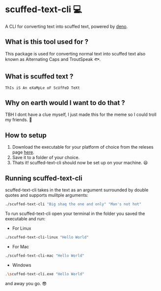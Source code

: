 # scuffed-text-cli 💻

A CLI for converting text into scuffed text, powered by [deno](https://deno.land/).

## What is this tool used for ?

This package is used for converting normal text into scuffed text also known as Alternating Caps and TroutSpeak 🐟.

## What is scuffed text ?

```
ThIs iS An eXaMpLe oF ScUfFeD TeXt
```

## Why on earth would I want to do that ?

TBH I dont have a clue myself, I just made this for the meme so I could troll my friends. 🤷

## How to setup

1. Download the executable for your platform of choice from the releses page [here](https://github.com/ZaphodAndo/scuffed-text-cli/releases/).
2. Save it to a folder of your choice.
3. Thats it! scuffed-text-cli should now be set up on your machine. 😃

## Running scuffed-text-cli

scuffed-text-cli takes in the text as an argument surrounded by double quotes and supports mulitple arguments:

```bash
./scuffed-text-cli "Big shaq the one and only" "Man's not hot"
```

To run scuffed-text-cli open your terminal in the folder you saved the executable and run:

- For Linux

```bash
./scuffed-text-cli-linux "Hello World"
```

- For Mac

```bash
./scuffed-text-cli-mac "Hello World"
```

- Windows

```bash
.\scuffed-text-cli.exe "Hello World"
```

and away you go. 😎
